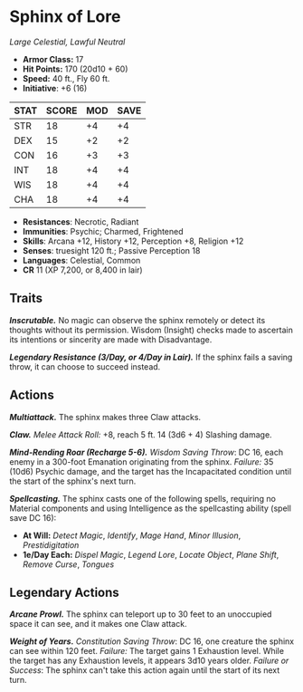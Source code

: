 # Sphinx of Lore

*Large Celestial, Lawful Neutral*

- **Armor Class:** 17
- **Hit Points:** 170 (20d10 + 60)
- **Speed:** 40 ft., Fly 60 ft.
- **Initiative**: +6 (16)

|STAT|SCORE|MOD|SAVE|
| --- | --- | --- | ---- |
| STR | 18 | +4 | +4 |
| DEX | 15 | +2 | +2 |
| CON | 16 | +3 | +3 |
| INT | 18 | +4 | +4 |
| WIS | 18 | +4 | +4 |
| CHA | 18 | +4 | +4 |

- **Resistances**: Necrotic, Radiant
- **Immunities**: Psychic; Charmed, Frightened
- **Skills**: Arcana +12, History +12, Perception +8, Religion +12
- **Senses**: truesight 120 ft.; Passive Perception 18
- **Languages**: Celestial, Common
- **CR** 11 (XP 7,200, or 8,400 in lair)

## Traits

***Inscrutable.*** No magic can observe the sphinx remotely or detect its thoughts without its permission. Wisdom (Insight) checks made to ascertain its intentions or sincerity are made with Disadvantage.

***Legendary Resistance (3/Day, or 4/Day in Lair).*** If the sphinx fails a saving throw, it can choose to succeed instead.


## Actions

***Multiattack.*** The sphinx makes three Claw attacks.

***Claw.*** *Melee Attack Roll:* +8, reach 5 ft. 14 (3d6 + 4) Slashing damage.

***Mind-Rending Roar (Recharge 5-6).*** *Wisdom Saving Throw*: DC 16, each enemy in a 300-foot Emanation originating from the sphinx. *Failure:*  35 (10d6) Psychic damage, and the target has the Incapacitated condition until the start of the sphinx's next turn.

***Spellcasting.*** The sphinx casts one of the following spells, requiring no Material components and using Intelligence as the spellcasting ability (spell save DC 16):

- **At Will:** *Detect Magic*, *Identify*, *Mage Hand*, *Minor Illusion*, *Prestidigitation*
- **1e/Day Each:** *Dispel Magic*, *Legend Lore*, *Locate Object*, *Plane Shift*, *Remove Curse*, *Tongues*

## Legendary Actions

***Arcane Prowl.*** The sphinx can teleport up to 30 feet to an unoccupied space it can see, and it makes one Claw attack.

***Weight of Years.*** *Constitution Saving Throw*: DC 16, one creature the sphinx can see within 120 feet. *Failure:*  The target gains 1 Exhaustion level. While the target has any Exhaustion levels, it appears 3d10 years older. *Failure or Success*:  The sphinx can't take this action again until the start of its next turn.

